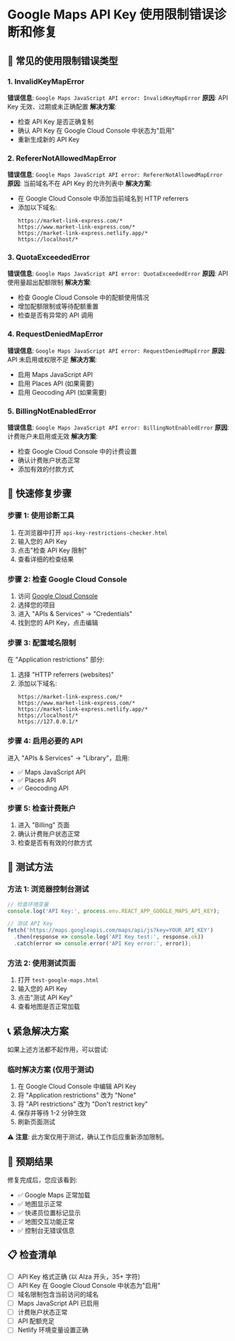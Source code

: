 # Google Maps API Key 使用限制错误诊断和修复

## 🚨 常见的使用限制错误类型

### 1. InvalidKeyMapError
**错误信息**: `Google Maps JavaScript API error: InvalidKeyMapError`
**原因**: API Key 无效、过期或未正确配置
**解决方案**:
- 检查 API Key 是否正确复制
- 确认 API Key 在 Google Cloud Console 中状态为"启用"
- 重新生成新的 API Key

### 2. RefererNotAllowedMapError
**错误信息**: `Google Maps JavaScript API error: RefererNotAllowedMapError`
**原因**: 当前域名不在 API Key 的允许列表中
**解决方案**:
- 在 Google Cloud Console 中添加当前域名到 HTTP referrers
- 添加以下域名:
  ```
  https://market-link-express.com/*
  https://www.market-link-express.com/*
  https://market-link-express.netlify.app/*
  https://localhost/*
  ```

### 3. QuotaExceededError
**错误信息**: `Google Maps JavaScript API error: QuotaExceededError`
**原因**: API 使用量超出配额限制
**解决方案**:
- 检查 Google Cloud Console 中的配额使用情况
- 增加配额限制或等待配额重置
- 检查是否有异常的 API 调用

### 4. RequestDeniedMapError
**错误信息**: `Google Maps JavaScript API error: RequestDeniedMapError`
**原因**: API 未启用或权限不足
**解决方案**:
- 启用 Maps JavaScript API
- 启用 Places API (如果需要)
- 启用 Geocoding API (如果需要)

### 5. BillingNotEnabledError
**错误信息**: `Google Maps JavaScript API error: BillingNotEnabledError`
**原因**: 计费账户未启用或无效
**解决方案**:
- 检查 Google Cloud Console 中的计费设置
- 确认计费账户状态正常
- 添加有效的付款方式

## 🔧 快速修复步骤

### 步骤 1: 使用诊断工具
1. 在浏览器中打开 `api-key-restrictions-checker.html`
2. 输入您的 API Key
3. 点击"检查 API Key 限制"
4. 查看详细的检查结果

### 步骤 2: 检查 Google Cloud Console
1. 访问 [Google Cloud Console](https://console.cloud.google.com/)
2. 选择您的项目
3. 进入 "APIs & Services" → "Credentials"
4. 找到您的 API Key，点击编辑

### 步骤 3: 配置域名限制
在 "Application restrictions" 部分:
1. 选择 "HTTP referrers (websites)"
2. 添加以下域名:
   ```
   https://market-link-express.com/*
   https://www.market-link-express.com/*
   https://market-link-express.netlify.app/*
   https://localhost/*
   https://127.0.0.1/*
   ```

### 步骤 4: 启用必要的 API
进入 "APIs & Services" → "Library"，启用:
- ✅ Maps JavaScript API
- ✅ Places API
- ✅ Geocoding API

### 步骤 5: 检查计费账户
1. 进入 "Billing" 页面
2. 确认计费账户状态正常
3. 检查是否有有效的付款方式

## 🧪 测试方法

### 方法 1: 浏览器控制台测试
```javascript
// 检查环境变量
console.log('API Key:', process.env.REACT_APP_GOOGLE_MAPS_API_KEY);

// 测试 API Key
fetch('https://maps.googleapis.com/maps/api/js?key=YOUR_API_KEY')
  .then(response => console.log('API Key test:', response.ok))
  .catch(error => console.error('API Key error:', error));
```

### 方法 2: 使用测试页面
1. 打开 `test-google-maps.html`
2. 输入您的 API Key
3. 点击"测试 API Key"
4. 查看地图是否正常加载

## 📞 紧急解决方案

如果上述方法都不起作用，可以尝试:

### 临时解决方案 (仅用于测试)
1. 在 Google Cloud Console 中编辑 API Key
2. 将 "Application restrictions" 改为 "None"
3. 将 "API restrictions" 改为 "Don't restrict key"
4. 保存并等待 1-2 分钟生效
5. 刷新页面测试

⚠️ **注意**: 此方案仅用于测试，确认工作后应重新添加限制。

## 🎯 预期结果

修复完成后，您应该看到:
- ✅ Google Maps 正常加载
- ✅ 地图显示正常
- ✅ 快递员位置标记显示
- ✅ 地图交互功能正常
- ✅ 控制台无错误信息

## 📋 检查清单

- [ ] API Key 格式正确 (以 AIza 开头，35+ 字符)
- [ ] API Key 在 Google Cloud Console 中状态为"启用"
- [ ] 域名限制包含当前访问的域名
- [ ] Maps JavaScript API 已启用
- [ ] 计费账户状态正常
- [ ] API 配额充足
- [ ] Netlify 环境变量设置正确
